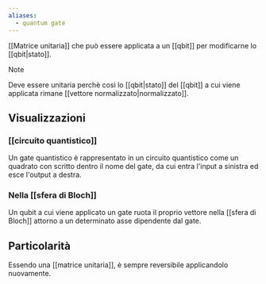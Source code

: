 ```yaml
---
aliases:
  - quantum gate
---
```

[[Matrice unitaria]] che può essere applicata a un [[qbit]] per modificarne lo [[qbit|stato]].

> [!Note]
> Deve essere unitaria perchè così lo [[qbit|stato]] del [[qbit]] a cui viene applicata rimane [[vettore normalizzato|normalizzato]].

## Visualizzazioni

### [[circuito quantistico]]

Un gate quantistico è rappresentato in un circuito quantistico come un quadrato con scritto dentro il nome del gate, da cui entra l'input a sinistra ed esce l'output a destra.

### Nella [[sfera di Bloch]]

Un qubit a cui viene applicato un gate ruota il proprio vettore nella [[sfera di Bloch]] attorno a un determinato asse dipendente dal gate.

## Particolarità

Essendo una [[matrice unitaria]], è sempre reversibile applicandolo nuovamente.
